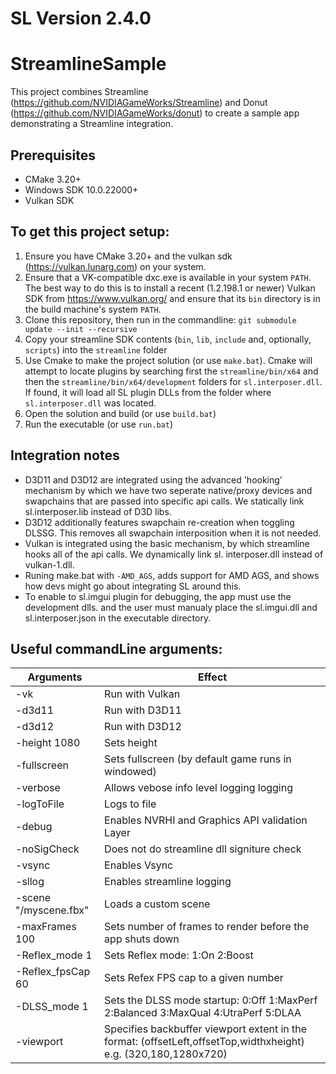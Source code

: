 # SL Version 2.4.0

# StreamlineSample

This project combines Streamline (https://github.com/NVIDIAGameWorks/Streamline) and Donut (https://github.com/NVIDIAGameWorks/donut) to create a sample app demonstrating a Streamline integration.

## Prerequisites

- CMake 3.20+
- Windows SDK 10.0.22000+
- Vulkan SDK

## To get this project setup:
1. Ensure you have CMake 3.20+ and the vulkan sdk (https://vulkan.lunarg.com) on your system.
2. Ensure that a VK-compatible dxc.exe is available in your system `PATH`.  The best way to do this is to install a recent (1.2.198.1 or newer) Vulkan SDK from https://www.vulkan.org/ and ensure that its `bin` directory is in the build machine's system `PATH`.
3. Clone this repository, then run in the commandline: `git submodule update --init --recursive`
4. Copy your streamline SDK contents (`bin`, `lib`, `include` and, optionally, `scripts`) into the `streamline` folder
5. Use Cmake to make the project solution (or use `make.bat`). Cmake will attempt to locate plugins by searching first the `streamline/bin/x64` and then the `streamline/bin/x64/development` folders for `sl.interposer.dll`. If found, it will load all SL plugin DLLs from the folder where `sl.interposer.dll` was located.
6. Open the solution and build (or use `build.bat`)
7. Run the executable (or use `run.bat`)


## Integration notes
- D3D11 and D3D12 are integrated using the advanced 'hooking' mechanism by which we have two seperate native/proxy devices and swapchains that are passed into specific api calls. We statically link sl.interposer.lib instead of D3D libs.
- D3D12 additionally features swapchain re-creation when toggling DLSSG. This removes all swapchain interposition when it is not needed.
- Vulkan is integrated using the basic mechanism, by which streamline hooks all of the api calls. We dynamically link sl.
interposer.dll instead of vulkan-1.dll. 
- Runing make.bat with `-AMD_AGS`, adds support for AMD AGS, and shows how devs might go about integrating SL around this. 
- To enable to sl.imgui plugin for debugging, the app must use the development dlls. and the user must manualy place the sl.imgui.dll and sl.interposer.json in the executable directory.

## Useful commandLine arguments: 
Arguments                                                                                 | Effect
---                                                                                       | ---
-vk                                                                                       | Run with Vulkan
-d3d11                                                                                    | Run with D3D11
-d3d12                                                                                    | Run with D3D12
-height 1080                                                                              | Sets height
-fullscreen                                                                               | Sets fullscreen (by default game runs in windowed)
-verbose                                                                                  | Allows vebose info level logging logging
-logToFile                                                                                | Logs to file
-debug                                                                                    | Enables NVRHI and Graphics API validation Layer
-noSigCheck                                                                               | Does not do streamline dll signiture check 
-vsync                                                                                    | Enables Vsync
-sllog                                                                                    | Enables streamline logging
-scene "/myscene.fbx"                                                                     | Loads a custom scene
-maxFrames 100                                                                            | Sets number of frames to render before the app shuts down
-Reflex_mode 1                                                                            | Sets Reflex mode: 1:On 2:Boost
-Reflex_fpsCap 60                                                                         | Sets Refex FPS cap to a given number
-DLSS_mode 1                                                                              | Sets the DLSS mode startup: 0:Off 1:MaxPerf 2:Balanced 3:MaxQual 4:UtraPerf 5:DLAA
-viewport                                                                                 | Specifies backbuffer viewport extent in the format: (offsetLeft,offsetTop,widthxheight) e.g. (320,180,1280x720)
